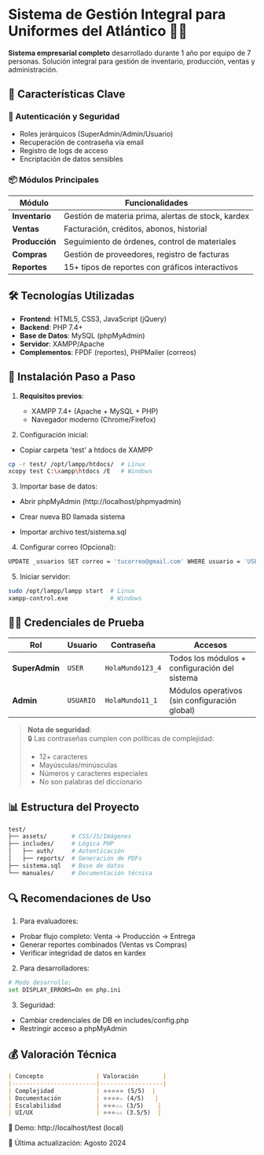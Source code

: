 # Sistema de Gestión Integral para Uniformes del Atlántico 🏢👕

**Sistema empresarial completo** desarrollado durante 1 año por equipo de 7 personas. Solución integral para gestión de inventario, producción, ventas y administración.

## 🌟 Características Clave

### 🔐 Autenticación y Seguridad
- Roles jerárquicos (SuperAdmin/Admin/Usuario)
- Recuperación de contraseña vía email
- Registro de logs de acceso
- Encriptación de datos sensibles

### 📦 Módulos Principales
| Módulo | Funcionalidades |
|--------|----------------|
| **Inventario** | Gestión de materia prima, alertas de stock, kardex |
| **Ventas** | Facturación, créditos, abonos, historial |
| **Producción** | Seguimiento de órdenes, control de materiales |
| **Compras** | Gestión de proveedores, registro de facturas |
| **Reportes** | 15+ tipos de reportes con gráficos interactivos |

## 🛠 Tecnologías Utilizadas
- **Frontend**: HTML5, CSS3, JavaScript (jQuery)
- **Backend**: PHP 7.4+
- **Base de Datos**: MySQL (phpMyAdmin)
- **Servidor**: XAMPP/Apache
- **Complementos**: FPDF (reportes), PHPMailer (correos)

## 🚀 Instalación Paso a Paso

1. **Requisitos previos**:
   - XAMPP 7.4+ (Apache + MySQL + PHP)
   - Navegador moderno (Chrome/Firefox)
     
2. Configuración inicial:

  - Copiar carpeta 'test' a htdocs de XAMPP
```bash
cp -r test/ /opt/lampp/htdocs/  # Linux
xcopy test C:\xampp\htdocs /E   # Windows
```
3. Importar base de datos:

  - Abrir phpMyAdmin (http://localhost/phpmyadmin)

  - Crear nueva BD llamada sistema

  - Importar archivo test/sistema.sql
    
4. Configurar correo (Opcional):
```bash
UPDATE _usuarios SET correo = 'tucorreo@gmail.com' WHERE usuario = 'USER';
```
5. Iniciar servidor:
```bash
sudo /opt/lampp/lampp start  # Linux
xampp-control.exe            # Windows
```
## 👨‍💻 Credenciales de Prueba

| Rol          | Usuario  | Contraseña       | Accesos                        |
|--------------|----------|------------------|--------------------------------|
| **SuperAdmin** | `USER`   | `HolaMundo123_4` | Todos los módulos + configuración del sistema |
| **Admin**      | `USUARIO`| `HolaMundo11_1`  | Módulos operativos (sin configuración global) |

> **Nota de seguridad**:  
> 🔒 Las contraseñas cumplen con políticas de complejidad:  
> - 12+ caracteres  
> - Mayúsculas/minúsculas  
> - Números y caracteres especiales  
> - No son palabras del diccionario

## 📊 Estructura del Proyecto
```bash
test/
├── assets/       # CSS/JS/Imágenes
├── includes/     # Lógica PHP
│   ├── auth/     # Autenticación
│   ├── reports/  # Generación de PDFs
├── sistema.sql   # Base de datos
└── manuales/     # Documentación técnica
```
## 🔍 Recomendaciones de Uso
1. Para evaluadores:
  - Probar flujo completo: Venta → Producción → Entrega
  - Generar reportes combinados (Ventas vs Compras)
  - Verificar integridad de datos en kardex
    
2. Para desarrolladores:
```bash
# Modo desarrollo:
set DISPLAY_ERRORS=On en php.ini
```
3. Seguridad:
  - Cambiar credenciales de DB en includes/config.php
  - Restringir acceso a phpMyAdmin

## 💰 Valoración Técnica
```markdown
| Concepto               | Valoración       |
|------------------------|------------------|
| Complejidad            | ⭐⭐⭐⭐⭐ (5/5)  |
| Documentación          | ⭐⭐⭐⭐☆ (4/5)   |
| Escalabilidad          | ⭐⭐⭐☆☆ (3/5)    |
| UI/UX                  | ⭐⭐⭐☆☆ (3.5/5)  |
```
🔗 Demo: http://localhost/test (local)

📅 Última actualización: Agosto 2024
